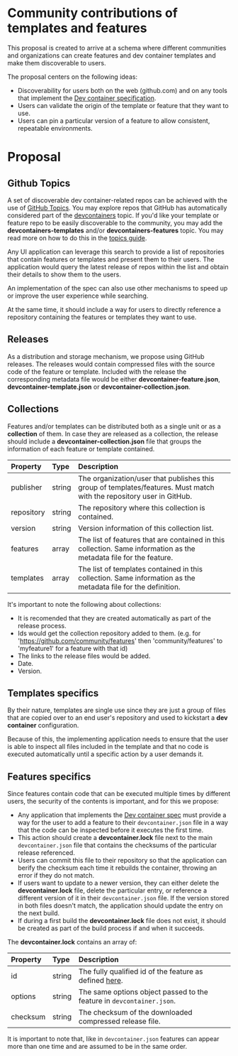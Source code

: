 # Community contributions of templates and features

This proposal is created to arrive at a schema where different communities and organizations can create features and dev container templates and make them discoverable to users.

The proposal centers on the following ideas:

- Discoverability for users both on the web (github.com) and on any tools that implement the [Dev container specification](../docs/specs/devcontainer-reference.md).
- Users can validate the origin of the template or feature that they want to use.
- Users can pin a particular version of a feature to allow consistent, repeatable environments.

# Proposal

## Github Topics

A set of discoverable dev container-related repos can be achieved with the use of [GitHub Topics](https://docs.github.com/en/repositories/managing-your-repositorys-settings-and-features/customizing-your-repository/classifying-your-repository-with-topics). You may explore repos that GitHub has automatically considered part of the [devcontainers](https://github.com/topics/devcontainers) topic. If you'd like your template or feature repo to be easily discoverable to the community, you may add the **devcontainers-templates** and/or **devcontainers-features** topic. You may read more on how to do this in the [topics guide](https://docs.github.com/en/repositories/managing-your-repositorys-settings-and-features/customizing-your-repository/classifying-your-repository-with-topics).

Any UI application can leverage this search to provide a list of repositories that contain features or templates and present them to their users. The application would query the latest release of repos within the list and obtain their details to show them to the users.

An implementation of the spec can also use other mechanisms to speed up or improve the user experience while searching.

At the same time, it should include a way for users to directly reference a repository containing the features or templates they want to use.

## Releases

As a distribution and storage mechanism, we propose using GitHub releases. The releases would contain compressed files with the source code of the feature or template. Included with the release the corresponding metadata file would be either **devcontainer-feature.json**, **devcontainer-template.json** or **devcontainer-collection.json**.

## Collections

Features and/or templates can be distributed both as a single unit or as a **collection** of them. In case they are released as a collection, the release should include a **devcontainer-collection.json** file that groups the information of each feature or template contained.

| Property | Type | Description |
| :--- | :--- | :--- |
| publisher | string | The organization/user that publishes this group of templates/features. Must match with the repository user in GitHub.|
| repository | string | The repository where this collection is contained.|
| version | string | Version information of this collection list.|
| features | array | The list of features that are contained in this collection. Same information as the metadata file for the feature.|
| templates | array | The list of templates contained in this collection. Same information as the metadata file for the definition.|

It's important to note the following about collections:

- It is recomended that they are created automatically as part of the release process.
- Ids would get the collection repository added to them. (e.g. for 'https://github.com/community/features' then 'community/features' to 'myfeature1' for a feature with that id)
- The links to the release files would be added.
- Date.
- Version.

## Templates specifics

By their nature, templates are single use since they are just a group of files that are copied over to an end user's repository and used to kickstart a **dev container** configuration.

Because of this, the implementing application needs to ensure that the user is able to inspect all files included in the template and that no code is executed automatically until a specific action by a user demands it. 

## Features specifics

Since features contain code that can be executed multiple times by different users, the security of the contents is important, and for this we propose:

- Any application that implements the [Dev container spec](../docs/specs/devcontainer-reference.md) must provide a way for the user to add a feature to their `devcontainer.json` file in a way that the code can be inspected before it executes the first time.
- This action should create a **devcontainer.lock** file next to the main `devcontainer.json` file that contains the checksums of the particular release referenced.
- Users can commit this file to their repository so that the application can berify the checksum each time it rebuilds the container, throwing an error if they do not match.
- If users want to update to a newer version, they can either delete the **devcontainer.lock** file, delete the particular entry, or reference a different version of it in their `devcontainer.json` file. If the version stored in both files doesn't match, the application should update the entry on the next build.
- If during a first build the **devcontainer.lock** file does not exist, it should be created as part of the build process if and when it succeeds.

The **devcontainer.lock** contains an array of:

| Property | Type | Description |
| :--- | :--- | :--- |
| id | string | The fully qualified id of the feature as defined [here](./devcontainer-features.md#devcontainerjson-properties).|
| options | string | The same options object passed to the feature in `devcontainer.json`.|
| checksum | string | The checksum of the downloaded compressed release file.|

It is important to note that, like in `devcontainer.json`  features can appear more than one time and are assumed to be in the same order.